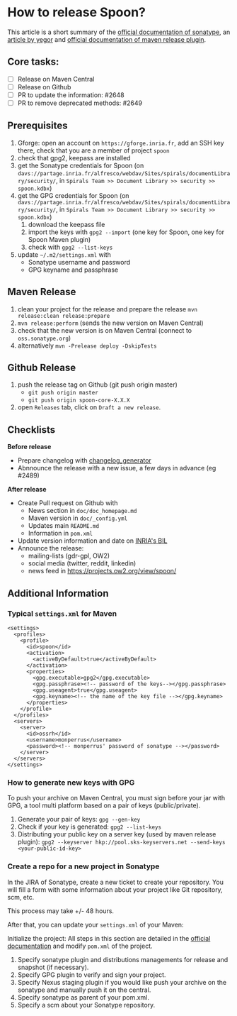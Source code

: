 # How to release Spoon?

This article is a short summary of the [official documentation of sonatype](http://central.sonatype.org/pages/ossrh-guide.html), an [article by yegor](http://www.yegor256.com/2014/08/19/how-to-release-to-maven-central.html) and [official documentation of maven release plugin](http://maven.apache.org/maven-release/maven-release-plugin/).

## Core tasks:

* [ ] Release on Maven Central
* [ ] Release on Github
* [ ] PR to update the information: #2648
* [ ] PR to remove deprecated methods: #2649

## Prerequisites

1. Gforge: open an account on `https://gforge.inria.fr`, add an SSH key there, check that you are a member of project `spoon`
1. check that gpg2, keepass are installed
1. get the Sonatype credentials for Spoon (on `davs://partage.inria.fr/alfresco/webdav/Sites/spirals/documentLibrary/security/`, in `Spirals Team >> Document Library >> security >> spoon.kdbx`)
1. get the GPG credentials for Spoon (on `davs://partage.inria.fr/alfresco/webdav/Sites/spirals/documentLibrary/security/`, in `Spirals Team >> Document Library >> security >> spoon.kdbx`)
    1. download the keepass file
    1. import the keys with `gpg2 --import` (one key for Spoon, one key for Spoon Maven plugin)
    1. check with `gpg2 --list-keys`
1. update  `~/.m2/settings.xml`  with
    * Sonatype username and password
    * GPG keyname and passphrase

## Maven Release

1. clean your project for the release and prepare the release `mvn release:clean release:prepare`
1. `mvn release:perform` (sends the new version on Maven Central)
1. check that the new version is on Maven Central (connect to `oss.sonatype.org`)
1. alternatively `mvn -Prelease deploy -DskipTests`

## Github Release
1. push the release tag on Github (git push origin master)
    - `git push origin master`
    - `git push origin spoon-core-X.X.X`
1. open `Releases` tab, click on `Draft a new release`.

## Checklists 

**Before release**

- Prepare changelog with [changelog_generator](https://github.com/INRIA/spoon/tree/master/doc/_release/changelog_generator)
- Abnnounce the release with a new issue, a few days in advance (eg #2489)

**After release**

- Create Pull request on Github with
    - News section in `doc/doc_homepage.md`
    - Maven version in `doc/_config.yml`
    - Updates main `README.md`
    - Information in `pom.xml`
- Update version information and date on [INRIA's BIL](http://bil.inria.fr/)
- Announce the release:
  * mailing-lists (gdr-gpl, OW2)
  * social media (twitter, reddit, linkedin)  
  * news feed in https://projects.ow2.org/view/spoon/

## Additional Information
###  Typical `settings.xml` for Maven

```
<settings>
  <profiles>
    <profile>
      <id>spoon</id>
      <activation>
        <activeByDefault>true</activeByDefault>
      </activation>
      <properties>
        <gpg.executable>gpg2</gpg.executable>
        <gpg.passphrase><!-- password of the keys--></gpg.passphrase>
        <gpg.useagent>true</gpg.useagent>
        <gpg.keyname><!-- the name of the key file --></gpg.keyname> 
      </properties>
    </profile>
  </profiles>
  <servers>
    <server>
      <id>ossrh</id>
      <username>monperrus</username>
      <password><!-- monperrus' password of sonatype --></password>
    </server>
  </servers>
</settings>
```

### How to generate new keys with GPG

To push your archive on Maven Central, you must sign before your jar with GPG, a tool multi platform based on a pair of keys (public/private).

1. Generate your pair of keys: `gpg --gen-key`
2. Check if your key is generated: `gpg2 --list-keys`
3. Distributing your public key on a server key (used by maven release plugin): `gpg2 --keyserver hkp://pool.sks-keyservers.net --send-keys <your-public-id-key>`


### Create a repo for a new project in Sonatype

In the JIRA of Sonatype, create a new ticket to create your repository. You will fill a form with some information about your project like Git repository, scm, etc.

This process may take +/- 48 hours.

After that, you can update your `settings.xml` of your Maven:

Initialize the project: All steps in this section are detailed in the [official documentation](http://central.sonatype.org/pages/apache-maven.html) and modify `pom.xml` of the project.

1. Specify sonatype plugin and distributions managements for release and snapshot (if necessary).
3. Specify GPG plugin to verify and sign your project.
4. Specify Nexus staging plugin if you would like push your archive on the sonatype and manually push it on the central.
5. Specify sonatype as parent of your pom.xml.
6. Specify a scm about your Sonatype repository.


